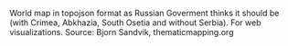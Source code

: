 World map in topojson format as Russian Goverment thinks it should be (with Crimea, Abkhazia, South Osetia and without Serbia). For web visualizations. Source: Bjorn Sandvik, thematicmapping.org
